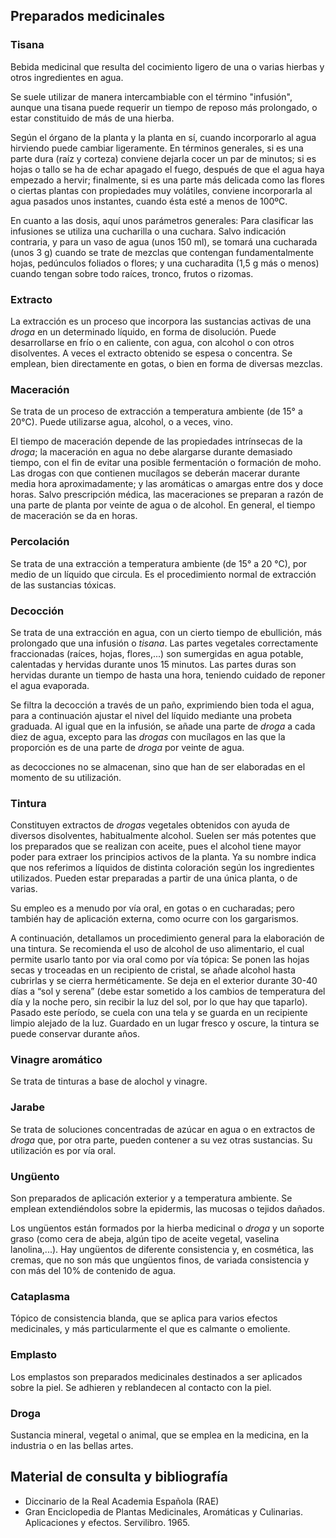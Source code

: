 ## Preparados medicinales

### Tisana
Bebida medicinal que resulta del cocimiento ligero de una o varias hierbas y otros ingredientes en agua.

Se suele utilizar de manera intercambiable con el término "infusión", aunque una tisana puede requerir un tiempo de reposo más prolongado, o estar constituido de más de una hierba.

Según el órgano de la planta y la planta en sí, cuando incorporarlo al agua hirviendo puede cambiar ligeramente. En términos generales, si es una parte dura (raíz y corteza) conviene dejarla cocer un par de minutos; si es hojas o tallo se ha de echar apagado el fuego, después de que el agua haya empezado a hervir; finalmente, si es una parte más delicada como las flores o ciertas plantas con propiedades muy volátiles, conviene incorporarla al agua pasados unos instantes, cuando ésta esté a menos de 100ºC.

En cuanto a las dosis, aquí unos parámetros generales: Para clasificar las infusiones se utiliza una cucharilla o una cuchara. Salvo indicación contraria, y para un vaso de agua (unos 150 ml), se tomará una cucharada (unos 3 g) cuando se trate de mezclas que contengan fundamentalmente hojas, pedúnculos foliados o flores; y una cucharadita (1,5 g más o menos) cuando tengan sobre todo raíces, tronco, frutos o rizomas.

### Extracto
La extracción es un proceso que incorpora las sustancias activas de una _droga_ en un determinado líquido, en forma de disolución. Puede desarrollarse en frío o en caliente, con agua, con alcohol o con otros disolventes. A veces el extracto obtenido se espesa o concentra. Se emplean, bien directamente en gotas, o bien en forma de diversas mezclas.

### Maceración
Se trata de un proceso de extracción a temperatura ambiente (de 15° a 20°C). Puede utilizarse agua, alcohol, o a veces, vino.

El tiempo de maceración depende de las propiedades intrínsecas de la _droga_; la maceración en agua no debe alargarse durante demasiado tiempo, con el fin de evitar una posible fermentación o formación de moho. Las drogas con que contienen mucílagos se deberán macerar durante media hora aproximadamente; y las aromáticas o amargas entre dos y doce horas. Salvo prescripción médica, las maceraciones se preparan a razón de una parte de planta por veinte de agua o de alcohol. En general, el tiempo de maceración se da en horas.

### Percolación
Se trata de una extracción a temperatura ambiente (de 15° a 20 °C), por medio de un líquido que circula. Es el procedimiento normal de extracción de las sustancias tóxicas.

### Decocción
Se trata de una extracción en agua, con un cierto tiempo de ebullición, más prolongado que una infusión o _tisana_. Las partes vegetales correctamente fraccionadas (raíces, hojas, flores,...) son sumergidas en agua potable, calentadas y hervidas durante unos 15 minutos. Las partes duras son hervidas durante un tiempo de hasta una hora, teniendo cuidado de reponer el agua evaporada.

Se filtra la decocción a través de un paño, exprimiendo bien toda el agua, para a continuación ajustar el nivel del líquido mediante una probeta graduada. Al igual que en la infusión, se añade una parte de _droga_ a cada diez de agua, excepto para las _drogas_ con mucílagos en las que la proporción es de una parte de _droga_ por veinte de agua.

as decocciones no se almacenan, sino que han de ser elaboradas en el momento de su utilización.

### Tintura
Constituyen extractos de _drogas_ vegetales obtenidos con ayuda de diversos disolventes, habitualmente alcohol. Suelen ser más potentes que los preparados que se realizan con aceite, pues el alcohol tiene mayor poder para extraer los principios activos de la planta. Ya su nombre indica que nos referimos a líquidos de distinta coloración según los ingredientes utilizados. Pueden estar preparadas a partir de una única planta, o de varias.

Su empleo es a menudo por vía oral, en gotas o en cucharadas; pero también hay de aplicación externa, como ocurre con los gargarismos.

A continuación, detallamos un procedimiento general para la elaboración de una tintura. Se recomienda el uso de alcohol de uso alimentario, el cual permite usarlo tanto por via oral como por vía tópica: Se ponen las hojas secas y troceadas en un recipiento de cristal, se añade alcohol hasta cubrirlas y se cierra herméticamente. Se deja en el exterior durante 30-40 días a “sol y serena” (debe estar sometido a los cambios de temperatura del día y la noche pero, sin recibir la luz del sol, por lo que hay que taparlo). Pasado este período, se cuela con una tela y se guarda en un recipiente limpio alejado de la luz. Guardado en un lugar fresco y oscure, la tintura se puede conservar durante años.

### Vinagre aromático

Se trata de tinturas a base de alochol y vinagre.

### Jarabe
Se trata de soluciones concentradas de azúcar en agua o en extractos de _droga_ que, por otra parte, pueden contener a su vez otras sustancias. Su utilización es por vía oral.

### Ungüento
Son preparados de aplicación exterior y a temperatura ambiente. Se emplean extendiéndolos sobre la epidermis, las mucosas o tejidos dañados.

Los ungüentos están formados por la hierba medicinal o _droga_ y un soporte graso (como cera de abeja, algún tipo de aceite vegetal, vaselina lanolina,...). Hay ungüentos de diferente consistencia y, en cosmética, las cremas, que no son más que ungüentos finos, de variada consistencia y con más del 10% de contenido de agua.

### Cataplasma
Tópico de consistencia blanda, que se aplica para varios efectos medicinales, y más particularmente el que es calmante o emoliente.

### Emplasto
Los emplastos son preparados medicinales destinados a ser aplicados sobre la piel. Se adhieren y reblandecen al contacto con la piel.

### Droga
Sustancia mineral, vegetal o animal, que se emplea en la medicina, en la industria o en las bellas artes.

## Material de consulta y bibliografía
- Diccinario de la Real Academia Española (RAE)
- Gran Enciclopedia de Plantas Medicinales, Aromáticas y Culinarias. Aplicaciones y efectos. Servilibro. 1965.